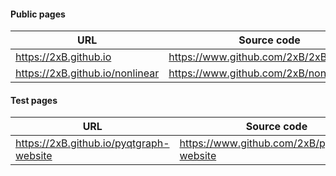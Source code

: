 #### Public pages

| URL | Source code |
| --- | ----------- |
| https://2xB.github.io | https://www.github.com/2xB/2xB.github.io |
| https://2xB.github.io/nonlinear | https://www.github.com/2xB/nonlinear |

#### Test pages

| URL | Source code |
| --- | ----------- |
| https://2xB.github.io/pyqtgraph-website | https://www.github.com/2xB/pyqtgraph-website |
